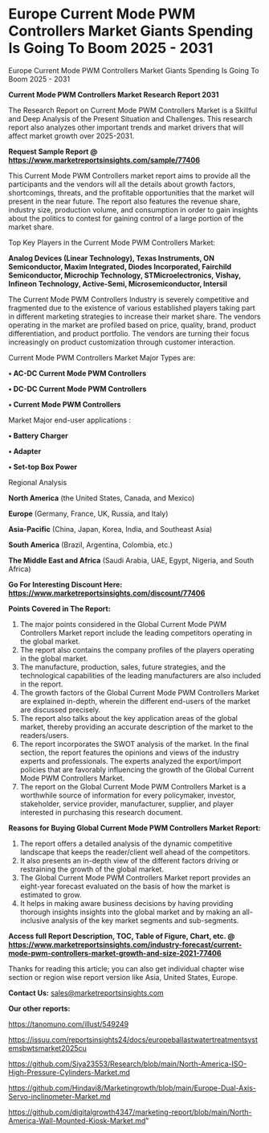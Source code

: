 # Europe Current Mode PWM Controllers Market Giants Spending Is Going To Boom 2025 - 2031
Europe Current Mode PWM Controllers Market Giants Spending Is Going To Boom 2025 - 2031

<strong>Current Mode PWM Controllers Market Research Report 2031</strong>

The Research Report on Current Mode PWM Controllers Market is a Skillful and Deep Analysis of the Present Situation and Challenges. This research report also analyzes other important trends and market drivers that will affect market growth over 2025-2031.

<strong>Request Sample Report @ <a href=https://www.marketreportsinsights.com/sample/77406>https://www.marketreportsinsights.com/sample/77406</a></strong>

This Current Mode PWM Controllers market report aims to provide all the participants and the vendors will all the details about growth factors, shortcomings, threats, and the profitable opportunities that the market will present in the near future. The report also features the revenue share, industry size, production volume, and consumption in order to gain insights about the politics to contest for gaining control of a large portion of the market share.

Top Key Players in the Current Mode PWM Controllers Market:

<strong>Analog Devices (Linear Technology), Texas Instruments, ON Semiconductor, Maxim Integrated, Diodes Incorporated, Fairchild Semiconductor, Microchip Technology, STMicroelectronics, Vishay, Infineon Technology, Active-Semi, Microsemiconductor, Intersil</strong>

The Current Mode PWM Controllers Industry is severely competitive and fragmented due to the existence of various established players taking part in different marketing strategies to increase their market share. The vendors operating in the market are profiled based on price, quality, brand, product differentiation, and product portfolio. The vendors are turning their focus increasingly on product customization through customer interaction.

Current Mode PWM Controllers Market Major Types are:

<strong>• AC-DC Current Mode PWM Controllers

• DC-DC Current Mode PWM Controllers

• Current Mode PWM Controllers</strong>

Market Major end-user applications :

<strong>• Battery Charger

• Adapter

• Set-top Box Power</strong>

Regional Analysis

</u><strong><b>North America</b></strong> (the United States, Canada, and Mexico)

<strong><b>Europe </b></strong>(Germany, France, UK, Russia, and Italy)

<strong><b>Asia-Pacific</b></strong> (China, Japan, Korea, India, and Southeast Asia)

<strong><b>South America</b></strong> (Brazil, Argentina, Colombia, etc.)

<strong><b>The Middle East and Africa</b></strong> (Saudi Arabia, UAE, Egypt, Nigeria, and South Africa)

<strong>Go For Interesting Discount Here: <a href=https://www.marketreportsinsights.com/discount/77406>https://www.marketreportsinsights.com/discount/77406</a></strong>

<strong>Points Covered in The Report:</strong>
<ol>
  <li>The major points considered in the Global Current Mode PWM Controllers Market report include the leading competitors operating in the global market.</li>
  <li>The report also contains the company profiles of the players operating in the global market.</li>
  <li>The manufacture, production, sales, future strategies, and the technological capabilities of the leading manufacturers are also included in the report.</li>
  <li>The growth factors of the Global Current Mode PWM Controllers Market are explained in-depth, wherein the different end-users of the market are discussed precisely.</li>
  <li>The report also talks about the key application areas of the global market, thereby providing an accurate description of the market to the readers/users.</li>
  <li>The report incorporates the SWOT analysis of the market. In the final section, the report features the opinions and views of the industry experts and professionals. The experts analyzed the export/import policies that are favorably influencing the growth of the Global Current Mode PWM Controllers Market.</li>
  <li>The report on the Global Current Mode PWM Controllers Market is a worthwhile source of information for every policymaker, investor, stakeholder, service provider, manufacturer, supplier, and player interested in purchasing this research document.</li>
</ol>
<strong>Reasons for Buying Global Current Mode PWM Controllers Market Report:</strong>

<ol>
  <li>The report offers a detailed analysis of the dynamic competitive landscape that keeps the reader/client well ahead of the competitors.</li>
  <li>It also presents an in-depth view of the different factors driving or restraining the growth of the global market.</li>
  <li>The Global Current Mode PWM Controllers Market report provides an eight-year forecast evaluated on the basis of how the market is estimated to grow.</li>
  <li>It helps in making aware business decisions by having providing thorough insights insights into the global market and by making an all-inclusive analysis of the key market segments and sub-segments.</li>
</ol>
<strong>Access full Report Description, TOC, Table of Figure, Chart, etc. @ <a href=https://www.marketreportsinsights.com/industry-forecast/current-mode-pwm-controllers-market-growth-and-size-2021-77406>https://www.marketreportsinsights.com/industry-forecast/current-mode-pwm-controllers-market-growth-and-size-2021-77406</a></strong>


Thanks for reading this article; you can also get individual chapter wise section or region wise report version like Asia, United States, Europe.

<strong>Contact Us:</strong>
sales@marketreportsinsights.com

<strong>Our other reports:</strong>

<a href=https://tanomuno.com/illust/549249>https://tanomuno.com/illust/549249</a>

<a href=https://issuu.com/reportsinsights24/docs/europeballastwatertreatmentsystemsbwtsmarket2025cu>https://issuu.com/reportsinsights24/docs/europeballastwatertreatmentsystemsbwtsmarket2025cu</a>

<a href=https://github.com/Siya23553/Research/blob/main/North-America-ISO-High-Pressure-Cylinders-Market.md>https://github.com/Siya23553/Research/blob/main/North-America-ISO-High-Pressure-Cylinders-Market.md</a>

<a href=https://github.com/Hindavi8/Marketingrowth/blob/main/Europe-Dual-Axis-Servo-inclinometer-Market.md>https://github.com/Hindavi8/Marketingrowth/blob/main/Europe-Dual-Axis-Servo-inclinometer-Market.md</a>

<a href=https://github.com/digitalgrowth4347/marketing-report/blob/main/North-America-Wall-Mounted-Kiosk-Market.md>https://github.com/digitalgrowth4347/marketing-report/blob/main/North-America-Wall-Mounted-Kiosk-Market.md</a>"
